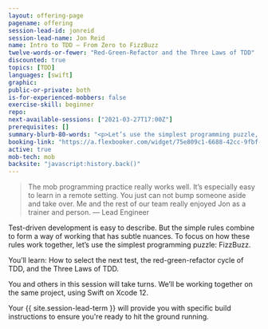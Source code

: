 ```yaml
---
layout: offering-page
pagename: offering
session-lead-id: jonreid
session-lead-name: Jon Reid
name: Intro to TDD — From Zero to FizzBuzz
twelve-words-or-fewer: "Red-Green-Refactor and the Three Laws of TDD"
discounted: true
topics: [TDD]
languages: [swift]
graphic: 
public-or-private: both
is-for-experienced-mobbers: false
exercise-skill: beginner
repo: 
next-available-sessions: ["2021-03-27T17:00Z"]
prerequisites: []
summary-blurb-80-words: "<p>Let’s use the simplest programming puzzle, FizzBuzz, to learn the fundamentals of test-driven development. By simplifying the problem, we can concentrate on the nuances of what goes into TDD. You’ll experience the Red-Green-Refactor cycle, and the Three Laws of TDD.</p>"
booking-link: "https://a.flexbooker.com/widget/75e809c1-6688-42cc-9fbf-77b001c15991?serviceIds=42046"
active: true
mob-tech: mob
backsite: "javascript:history.back()"
---
```

<blockquote>The mob programming practice really works well. It’s especially easy to learn in a remote setting. You just can not bump someone aside and take over. Me and the rest of our team really enjoyed Jon as a trainer and person. — Lead Engineer</blockquote>

Test-driven development is easy to describe. But the simple rules combine to form a way of working that has subtle nuances. To focus on how these rules work together, let’s use the simplest programming puzzle: FizzBuzz.

You’ll learn: How to select the next test, the red-green-refactor cycle of TDD, and the Three Laws of TDD.

You and others in this session will take turns. We’ll be working together on the same project, using Swift on Xcode 12.

Your {{ site.session-lead-term }} will provide you with specific build instructions to ensure you're ready to 
hit the ground running.